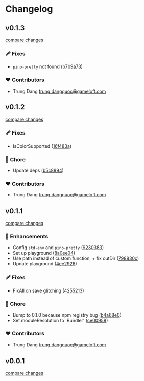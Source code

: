 # Changelog


## v0.1.3

[compare changes](https://github.com/namesmt/unplugin-sheet-i18n/compare/v0.1.2...v0.1.3)

### 🩹 Fixes

- `pino-pretty` not found ([b7b9a73](https://github.com/namesmt/unplugin-sheet-i18n/commit/b7b9a73))

### ❤️ Contributors

- Trung Dang <trung.dangquoc@gameloft.com>

## v0.1.2

[compare changes](https://github.com/namesmt/unplugin-sheet-i18n/compare/v0.1.1...v0.1.2)

### 🩹 Fixes

- IsColorSupported ([16f483a](https://github.com/namesmt/unplugin-sheet-i18n/commit/16f483a))

### 🏡 Chore

- Update deps ([b5c8894](https://github.com/namesmt/unplugin-sheet-i18n/commit/b5c8894))

### ❤️ Contributors

- Trung Dang <trung.dangquoc@gameloft.com>

## v0.1.1

[compare changes](https://github.com/namesmt/unplugin-sheet-i18n/compare/v0.0.1...v0.1.1)

### 🚀 Enhancements

- Config `std-env` and `pino-pretty` ([9230383](https://github.com/namesmt/unplugin-sheet-i18n/commit/9230383))
- Set up playground ([8a0ee04](https://github.com/namesmt/unplugin-sheet-i18n/commit/8a0ee04))
- Use path instead of custom function, + fix outDir ([798830c](https://github.com/namesmt/unplugin-sheet-i18n/commit/798830c))
- Update playground ([4ee2926](https://github.com/namesmt/unplugin-sheet-i18n/commit/4ee2926))

### 🩹 Fixes

- FixAll on save glitching ([4255213](https://github.com/namesmt/unplugin-sheet-i18n/commit/4255213))

### 🏡 Chore

- Bump to 0.1.0 because npm registry bug ([b4a68e0](https://github.com/namesmt/unplugin-sheet-i18n/commit/b4a68e0))
- Set moduleResolution to 'Bundler' ([ce00958](https://github.com/namesmt/unplugin-sheet-i18n/commit/ce00958))

### ❤️ Contributors

- Trung Dang <trung.dangquoc@gameloft.com>

## v0.0.1

[compare changes](https://github.com/namesmt/unplugin-sheet-i18n/compare/v0.0.0...v0.0.1)

